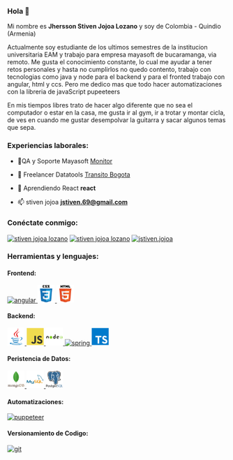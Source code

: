 ### Hola 👋


Mi nombre es **Jhersson Stiven Jojoa Lozano** y soy de Colombia - Quindio (Armenia)

Actualmente soy estudiante de los ultimos semestres de la institucion universitaria EAM y trabajo para empresa mayasoft de bucaramanga, via remoto. Me gusta el conocimiento constante, lo cual me ayudar a tener retos personales y hasta no cumplirlos no quedo contento, trabajo con tecnologias como java y node para el backend y para el fronted trabajo con angular, html y ccs. Pero me dedico mas que todo hacer automatizaciones con la libreria de javaScript pupeeteers

En mis tiempos libres trato de hacer algo diferente que no sea el computador o estar en la casa, me gusta ir al gym, ir a trotar y montar cicla, de ves en cuando me gustar desempolvar la guitarra y sacar algunos temas que sepa.

<h3 align="left">Experiencias laborales:</h3>

 - 🔭QA y Soporte Mayasoft [Monitor](https://www.monitorpro.ai/plataforma/)

- 👯 Freelancer Datatools [Transito Bogota](https://www.datatools.com.co/c.php?id=3)

- 🌱 Aprendiendo React **react**

- 📫 stiven jojoa **jstiven.69@gmail.com**

<h3 align="left">Conéctate conmigo:</h3>
<p align="izquierda">
<a href="stiven-jojoa-lozano-48b7191bb" target="blank">
<img align="center" src="https://raw.githubusercontent.com/rahuldkjain/github-profile-readme-generator/master/src/images/icons/Social/linked-in-alt.svg" alt="stiven jojoa lozano" height="30" width="40" /></a>

<a href="https://fb.com/profile.php?id=100002268869222" target="blank">
<img align="center" src="https://raw.githubusercontent.com/rahuldkjain/github-profile-readme-generator/master/src/images/icons/Social/facebook.svg" alt="stiven jojoa lozano" height="30" width="40" /></a>

<a href="https://instagram.com/jstiven.jojoa" target="blank">
<img align="center" src="https://raw.githubusercontent.com/rahuldkjain/github-profile-readme-generator/master/src/images/icons/Social/instagram.svg" alt="jstiven.jojoa" height="30" width="40" /></a>
</p>

<h3 align="left">Herramientas y lenguajes:</h3>
<p align="left"> 

<h4 align="left">Frontend:</h4>
<a href="https://angular.io" target="_blank" rel="noreferrer"> <img src="https://angular.io/assets/images/logos/angular/angular.svg" alt="angular" width="40" height="40"/> </a> 
<a href="https://www.w3schools.com/css/" target="_blank" rel="noreferrer"> <img src="https://raw.githubusercontent.com/devicons/devicon/master/icons/css3/css3-original-wordmark.svg" alt="css3" width="40" height="40"/> </a> 
<a href="https://www.w3.org/html/" target="_blank" rel="noreferrer"> <img src="https://raw.githubusercontent.com/devicons/devicon/master/icons/html5/html5-original-wordmark.svg" alt="html5" width="40" height="40"/> </a> 

<h4 align="left">Backend:</h4>
<a href="https://www.java.com" target="_blank" rel="noreferrer"> <img src="https://raw.githubusercontent.com/devicons/devicon/master/icons/java/java-original.svg" alt="java" width="40" height="40"/> </a>
<a href="https://developer.mozilla.org/en-US/docs/Web/JavaScript" target="_blank" rel="noreferrer"> <img src="https://raw.githubusercontent.com/devicons/devicon/master/icons/javascript/javascript-original.svg" alt="javascript" width="40" height="40"/> </a> 
<a href="https://nodejs.org" target="_blank" rel="noreferrer"> <img src="https://raw.githubusercontent.com/devicons/devicon/master/icons/nodejs/nodejs-original-wordmark.svg" alt="nodejs" width="40" height="40"/> </a> 
<a href="https://spring.io/" target="_blank" rel="noreferrer"> <img src="https://www.vectorlogo.zone/logos/springio/springio-icon.svg" alt="spring" width="40" height="40"/> </a> 
<a href="https://www.typescriptlang.org/" target="_blank" rel="noreferrer"> <img src="https://raw.githubusercontent.com/devicons/devicon/master/icons/typescript/typescript-original.svg" alt="typescript" width="40" height="40"/> </a> </p>

<h4 align="left">Peristencia de Datos:</h4>
<a href="https://www.mongodb.com/" target="_blank" rel="noreferrer"> <img src="https://raw.githubusercontent.com/devicons/devicon/master/icons/mongodb/mongodb-original-wordmark.svg" alt="mongodb" width="40" height="40"/> </a> 
<a href="https://www.mysql.com/" target="_blank" rel="noreferrer"> <img src="https://raw.githubusercontent.com/devicons/devicon/master/icons/mysql/mysql-original-wordmark.svg" alt="mysql" width="40" height="40"/> </a> 
<a href="https://www.postgresql.org" target="_blank" rel="noreferrer"> <img src="https://raw.githubusercontent.com/devicons/devicon/master/icons/postgresql/postgresql-original-wordmark.svg" alt="postgresql" width="40" height="40"/> </a> 

<h4 align="left">Automatizaciones:</h4>
<a href="https://github.com/puppeteer/puppeteer" target="_blank" rel="noreferrer"> <img src="https://www.vectorlogo.zone/logos/pptrdev/pptrdev-official.svg" alt="puppeteer" width="40" height="40"/> </a> 

<h4 align="left">Versionamiento de Codigo:</h4>
<a href="https://git-scm.com/" target="_blank" rel="noreferrer"> <img src="https://www.vectorlogo.zone/logos/git-scm/git-scm-icon.svg" alt="git" width="40" height="40"/> </a> 

